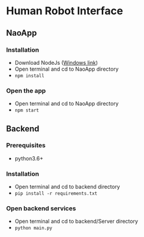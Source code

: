 # Human Robot Interface

## NaoApp

### Installation

- Download NodeJs ([Windows link](https://nodejs.org/dist/v14.15.1/node-v14.15.1-x64.msi))
- Open terminal and cd to NaoApp directory
- `npm install`

### Open the app

- Open terminal and cd to NaoApp directory
- `npm start`

## Backend

### Prerequisites

- python3.6+

### Installation

- Open terminal and cd to backend directory
- `pip install -r requirements.txt`

### Open backend services

- Open terminal and cd to backend/Server directory
- `python main.py`
